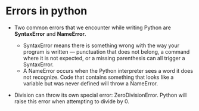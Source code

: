 
# Errors in python

- Two common errors that we encounter while writing Python are **SyntaxError** and **NameError**. 
  - SyntaxError means there is something wrong with the way your program is written — punctuation that does not belong, a command where it is not expected, or a missing parenthesis can all trigger a SyntaxError. 
  - A NameError occurs when the Python interpreter sees a word it does not recognize. Code that contains something that looks like a variable but was never defined will throw a NameError.

- Division can throw its own special error: ZeroDivisionError. Python will raise this error when attempting to divide by 0.